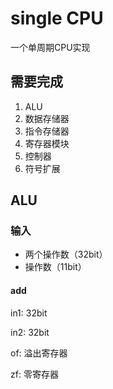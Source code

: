 # single CPU

一个单周期CPU实现

## 需要完成

1.  ALU
2. 数据存储器
3. 指令存储器
4. 寄存器模块
5. 控制器
6. 符号扩展

## ALU

### 输入

- 两个操作数（32bit）
- 操作数（11bit）

#### add

in1: 32bit

in2: 32bit

of: 溢出寄存器

zf: 零寄存器